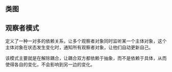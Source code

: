 ## 类图

## 观察者模式
定义了一种一对多的依赖关系，让多个观察者对象同时监听某一个主体对象，这个主体对象在状态发生变化时，通知所有观察者对象，让他们自动更新自己。

该模式主要就是在解除耦合，让耦合双方都依赖于抽象，而不是依赖于具体，从而使得各自的变化，不会影响到另一边的变化。